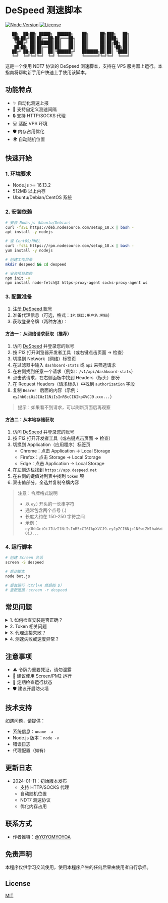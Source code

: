 # DeSpeed 测速脚本

[![Node Version](https://img.shields.io/badge/node-%3E%3D16.13.2-brightgreen.svg)](https://nodejs.org)
[![License](https://img.shields.io/badge/license-MIT-blue.svg)](LICENSE)

```
   ██╗  ██╗██╗ █████╗  ██████╗    ██╗     ██╗███╗   ██╗
   ╚██╗██╔╝██║██╔══██╗██╔═══██╗   ██║     ██║████╗  ██║
    ╚███╔╝ ██║███████║██║   ██║   ██║     ██║██╔██╗ ██║
    ██╔██╗ ██║██╔══██║██║   ██║   ██║     ██║██║╚██╗██║
   ██╔╝ ██╗██║██║  ██║╚██████╔╝   ███████╗██║██║ ╚████║
   ╚═╝  ╚═╝╚═╝╚═╝  ╚═╝ ╚═════╝    ╚══════╝╚═╝╚═╝  ╚═══╝
```

这是一个使用 NDT7 协议的 DeSpeed 测速脚本，支持在 VPS 服务器上运行。本指南将帮助新手用户快速上手使用该脚本。

## 功能特点

- ✨ 自动化测速上报
- 🔄 支持自定义测速间隔
- 🔒 支持 HTTP/SOCKS 代理
- 💻 适配 VPS 环境
- 🛡️ 内存占用优化
- 🌍 自动随机位置

## 快速开始

### 1. 环境要求

- Node.js >= 16.13.2
- 512MB 以上内存
- Ubuntu/Debian/CentOS 系统

### 2. 安装依赖

```bash
# 安装 Node.js（Ubuntu/Debian）
curl -fsSL https://deb.nodesource.com/setup_18.x | bash -
apt install -y nodejs

# 或 CentOS/RHEL
curl -fsSL https://rpm.nodesource.com/setup_18.x | bash -
yum install -y nodejs

# 创建工作目录
mkdir despeed && cd despeed

# 安装项目依赖
npm init -y
npm install node-fetch@2 https-proxy-agent socks-proxy-agent ws
```

### 3. 配置准备

1. [注册 DeSpeed 账号](https://app.despeed.net/register?ref=2kNPSl8sHTNG)
2. 准备代理信息（可选，格式：`IP:端口:用户名:密码`）
3. 获取登录令牌（两种方法）：

#### 方法一：从网络请求获取（推荐）
1. 访问 [DeSpeed](https://app.despeed.net) 并登录您的账号
2. 按 F12 打开浏览器开发者工具（或右键点击页面 → 检查）
3. 切换到 Network（网络）标签页
4. 在过滤器中输入 `dashboard-stats` 或 `api` 来筛选请求
5. 在右侧找到任意一个请求（例如：`/v1/api/dashboard-stats`）
6. 点击该请求，在右侧面板中找到 Headers（标头）部分
7. 在 Request Headers（请求标头）中找到 `authorization` 字段
8. 复制 `Bearer ` 后面的内容（示例：`eyJhbGciOiJIUzI1NiIsInR5cCI6IkpXVCJ9.xxx...`）

> 提示：如果看不到请求，可以刷新页面后再观察

#### 方法二：从本地存储获取
1. 访问 [DeSpeed](https://app.despeed.net) 并登录您的账号
2. 按 F12 打开开发者工具（或右键点击页面 → 检查）
3. 切换到 Application（应用程序）标签页
   - Chrome：点击 Application → Local Storage
   - Firefox：点击 Storage → Local Storage
   - Edge：点击 Application → Local Storage
4. 在左侧边栏找到 `https://app.despeed.net`
5. 在右侧的键值对列表中找到 `token` 项
6. 双击值部分，全选并复制令牌内容

> 注意：令牌格式说明
> - 以 `eyJ` 开头的一长串字符
> - 通常包含两个点号 (.)
> - 长度大约在 150-250 字符之间
> - 示例：`eyJhbGciOiJIUzI1NiIsInR5cCI6IkpXVCJ9.eyJpZCI6Njc1NSwiZW1haWwiOiJ...`

### 4. 运行脚本

```bash
# 创建 Screen 会话
screen -S despeed

# 启动脚本
node bot.js

# 后台运行（Ctrl+A 然后按 D）
# 重新连接：screen -r despeed
```

## 常见问题

<details>
<summary>1. 如何检查安装是否正确？</summary>

```bash
# 检查 Node.js
node --version  # 应 >= 16.13.2

# 检查依赖
npm list
```
</details>

<details>
<summary>2. Token 相关问题</summary>

- 确保复制完整的 token
- token 有效期一般为 7 天
- 如果提示无效请重新获取
- 注意不要泄露你的 token
</details>

<details>
<summary>3. 代理连接失败？</summary>

- 检查代理格式是否正确
- 确认代理是否可用
- 检查网络连接
</details>

<details>
<summary>4. 测速失败或速度异常？</summary>

- 检查服务器带宽
- 确认防火墙设置
- 尝试更换测速服务器
- 检查代理速度（如果使用代理）
</details>

## 注意事项

- ⚠️ 令牌为重要凭证，请勿泄露
- 🔄 建议使用 Screen/PM2 运行
- 💾 定期检查运行状态
- 🛡️ 建议开启防火墙

## 技术支持

如遇问题，请提供：
- 系统信息：`uname -a`
- Node.js 版本：`node -v`
- 错误日志
- 代理配置（如有）

## 更新日志

- 2024-01-11：初始版本发布
  - 支持 HTTP/SOCKS 代理
  - 自动随机位置
  - NDT7 测速协议
  - 优化内存占用

## 联系方式

- 作者推特：[@YOYOMYOYOA](https://twitter.com/YOYOMYOYOA)

## 免责声明

本程序仅供学习交流使用，使用本程序产生的任何后果由使用者自行承担。

## License

[MIT](LICENSE) 